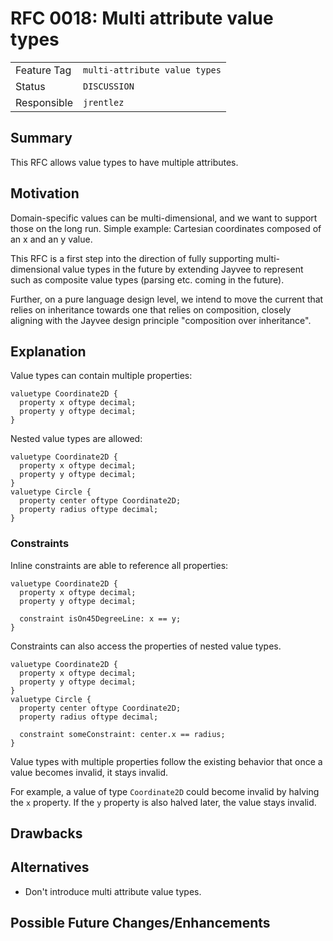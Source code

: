 <!--
SPDX-FileCopyrightText: 2025 Friedrich-Alexander-Universitat Erlangen-Nurnberg

SPDX-License-Identifier: AGPL-3.0-only
-->

# RFC 0018: Multi attribute value types

| | |
|---|---|
| Feature Tag | `multi-attribute value types` |
| Status | `DISCUSSION` | <!-- Possible values: DRAFT, DISCUSSION, ACCEPTED, REJECTED -->
| Responsible | `jrentlez` |
<!-- 
  Status Overview:
  - DRAFT: The RFC is not ready for a review and currently under change. Feel free to already ask for feedback on the structure and contents at this stage.
  - DISCUSSION: The RFC is open for discussion. Usually, we open a PR to trigger discussions.
  - ACCEPTED: The RFC was accepted. Create issues to prepare implementation of the RFC.
  - REJECTED: The RFC was rejected. If another revision emerges, switch to status DRAFT.
-->

## Summary

This RFC allows value types to have multiple attributes.

## Motivation

Domain-specific values can be multi-dimensional, and we want to support those on the long run.
Simple example: Cartesian coordinates composed of an x and an y value.

This RFC is a first step into the direction of fully supporting multi-dimensional value types in the future by extending Jayvee to represent such as composite value types (parsing etc. coming in the future). 

Further, on a pure language design level, we intend to move the current that relies on inheritance towards one that relies on composition, closely aligning with the Jayvee design principle "composition over inheritance".

## Explanation

Value types can contain multiple properties:
```jayvee
valuetype Coordinate2D {
  property x oftype decimal;
  property y oftype decimal;
}
```

Nested value types are allowed:
```jayvee
valuetype Coordinate2D {
  property x oftype decimal;
  property y oftype decimal;
}
valuetype Circle {
  property center oftype Coordinate2D;
  property radius oftype decimal;
}
```

### Constraints

Inline constraints are able to reference all properties:
```jayvee
valuetype Coordinate2D {
  property x oftype decimal;
  property y oftype decimal;

  constraint isOn45DegreeLine: x == y;
}
```
Constraints can also access the properties of nested value types.
```jayvee
valuetype Coordinate2D {
  property x oftype decimal;
  property y oftype decimal;
}
valuetype Circle {
  property center oftype Coordinate2D;
  property radius oftype decimal;

  constraint someConstraint: center.x == radius;
}
```

Value types with multiple properties follow the existing behavior that once a
value becomes invalid, it stays invalid.

For example, a value of type `Coordinate2D` could become invalid by halving the
`x` property. If the `y` property is also halved later, the value stays
invalid.

## Drawbacks

## Alternatives

- Don't introduce multi attribute value types.

## Possible Future Changes/Enhancements

